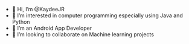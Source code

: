 - 👋 Hi, I’m @KaydeeJR
- 👀 I’m interested in computer programming especially using Java and Python
- 🌱 I’m an Android App Developer
- 💞️ I’m looking to collaborate on Machine learning projects

<!---
KaydeeJR/KaydeeJR is a ✨ special ✨ repository because its `README.md` (this file) appears on your GitHub profile.
You can click the Preview link to take a look at your changes.
--->
